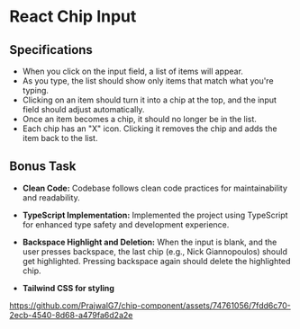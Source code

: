 # React Chip Input

## Specifications

- When you click on the input field, a list of items will appear.
- As you type, the list should show only items that match what you're typing.
- Clicking on an item should turn it into a chip at the top, and the input field should adjust automatically.
- Once an item becomes a chip, it should no longer be in the list.
- Each chip has an "X" icon. Clicking it removes the chip and adds the item back to the list.

## Bonus Task

- **Clean Code:** Codebase follows clean code practices for maintainability and readability.

- **TypeScript Implementation:** Implemented the project using TypeScript for enhanced type safety and development experience.

- **Backspace Highlight and Deletion:** When the input is blank, and the user presses backspace, the last chip (e.g., Nick Giannopoulos) should get highlighted. Pressing backspace again should delete the highlighted chip.

- **Tailwind CSS for styling**

https://github.com/PrajwalG7/chip-component/assets/74761056/7fdd6c70-2ecb-4540-8d68-a479fa6d2a2e


